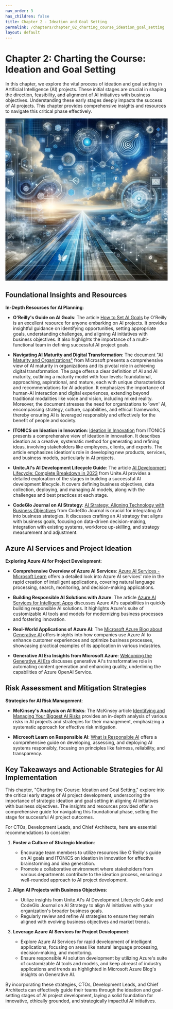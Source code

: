 ```yaml
---
nav_order: 3
has_children: false
title: Chapter 2 - Ideation and Goal Setting
permalink: /chapters/chapter_02_charting_course_ideation_goal_setting
layout: default
---
```


# Chapter 2: Charting the Course: Ideation and Goal Setting

In this chapter, we explore the vital process of ideation and goal setting in Artificial Intelligence (AI) projects. These initial stages are crucial in shaping the direction, feasibility, and alignment of AI initiatives with business objectives. Understanding these early stages deeply impacts the success of AI projects. This chapter provides comprehensive insights and resources to navigate this critical phase effectively.

![Charting the Course: Ideation and Goal Setting](./../media/chapter2.jpg)

## Foundational Insights and Resources

**In-Depth Resources for AI Planning**:

- **O'Reilly's Guide on AI Goals**: The article [How to Set AI Goals](https://www.oreilly.com/radar/how-to-set-ai-goals/) by O'Reilly is an excellent resource for anyone embarking on AI projects. It provides insightful guidance on identifying opportunities, setting appropriate goals, understanding challenges, and aligning AI initiatives with business objectives. It also highlights the importance of a multi-functional team in defining successful AI project goals.

- **Navigating AI Maturity and Digital Transformation**: The document ["AI Maturity and Organizations"](https://query.prod.cms.rt.microsoft.com/cms/api/am/binary/RE4DIvg) from Microsoft presents a comprehensive view of AI maturity in organizations and its pivotal role in achieving digital transformation. The page offers a clear definition of AI and AI maturity, outlining a maturity model with four levels: foundational, approaching, aspirational, and mature, each with unique characteristics and recommendations for AI adoption. It emphasizes the importance of human-AI interaction and digital experiences, extending beyond traditional modalities like voice and vision, including mixed reality. Moreover, the document stresses the need for organizations to 'own' AI, encompassing strategy, culture, capabilities, and ethical frameworks, thereby ensuring AI is leveraged responsibly and effectively for the benefit of people and society.

- **ITONICS on Ideation in Innovation**: [Ideation in Innovation](https://www.itonics-innovation.com/ideation-in-innovation) from ITONICS presents a comprehensive view of ideation in innovation. It describes ideation as a creative, systematic method for generating and refining ideas, involving stakeholders like employees, clients, and experts. The article emphasizes ideation's role in developing new products, services, and business models, particularly in AI projects.

- **Unite.AI's AI Development Lifecycle Guide**: The article [AI Development Lifecycle: Complete Breakdown in 2023](https://www.unite.ai/ai-development-lifecycle-complete-breakdown-in-2023/) from Unite.AI provides a detailed exploration of the stages in building a successful AI development lifecycle. It covers defining business objectives, data collection, deploying, and managing AI models, along with the challenges and best practices at each stage.

- **CodeGlo Journal on AI Strategy**: [AI Strategy: Aligning Technology with Business Objectives](https://www.codeglo.com/blog/ai-strategy-aligning-technology-with-business-objectives/) from CodeGlo Journal is crucial for integrating AI into business strategies. It discusses crafting an AI strategy that aligns with business goals, focusing on data-driven decision-making, integration with existing systems, workforce up-skilling, and strategy measurement and adjustment.

## Azure AI Services and Project Ideation

**Exploring Azure AI for Project Development**:

- **Comprehensive Overview of Azure AI Services**: [Azure AI Services - Microsoft Learn](https://learn.microsoft.com/en-us/azure/ai/) offers a detailed look into Azure AI services' role in the rapid creation of intelligent applications, covering natural language processing, search, monitoring, and decision-making applications.

- **Building Responsible AI Solutions with Azure**: The article [Azure AI Services for Intelligent Apps](https://azure.microsoft.com/en-us/services/ai/) discusses Azure AI's capabilities in quickly building responsible AI solutions. It highlights Azure's suite of customizable AI tools and models for modernizing business processes and fostering innovation.

- **Real-World Applications of Azure AI**: The [Microsoft Azure Blog about Generative AI](https://azure.microsoft.com/en-us/blog/welcome-to-the-generative-ai-era/) offers insights into how companies use Azure AI to enhance customer experiences and optimize business processes, showcasing practical examples of its application in various industries.

- **Generative AI Era Insights from Microsoft Azure**: [Welcoming the Generative AI Era](https://azure.microsoft.com/en-us/blog/welcome-to-the-generative-ai-era/) discusses generative AI's transformative role in automating content generation and enhancing quality, underlining the capabilities of Azure OpenAI Service.

## Risk Assessment and Mitigation Strategies

**Strategies for AI Risk Management**:

- **McKinsey's Analysis on AI Risks**: The McKinsey article [Identifying and Managing Your Biggest AI Risks](https://www.mckinsey.com/capabilities/quantumblack/our-insights/getting-to-know-and-manage-your-biggest-ai-risks) provides an in-depth analysis of various risks in AI projects and strategies for their management, emphasizing a systematic approach for effective risk mitigation.

- **Microsoft Learn on Responsible AI**: [What is Responsible AI](https://learn.microsoft.com/en-us/azure/machine-learning/concept-responsible-ai?view=azureml-api-2) offers a comprehensive guide on developing, assessing, and deploying AI systems responsibly, focusing on principles like fairness, reliability, and transparency.

## Key Takeaways and Actionable Strategies for AI Implementation

This chapter, "Charting the Course: Ideation and Goal Setting," explore into the critical early stages of AI project development, underscoring the importance of strategic ideation and goal setting in aligning AI initiatives with business objectives. The insights and resources provided offer a comprehensive guide for navigating this foundational phase, setting the stage for successful AI project outcomes.

For CTOs, Development Leads, and Chief Architects, here are essential recommendations to consider:

1. **Foster a Culture of Strategic Ideation**:
   - Encourage team members to utilize resources like O'Reilly's guide on AI goals and ITONICS on ideation in innovation for effective brainstorming and idea generation.
   - Promote a collaborative environment where stakeholders from various departments contribute to the ideation process, ensuring a well-rounded approach to AI project development.

2. **Align AI Projects with Business Objectives**:
   - Utilize insights from Unite.AI's AI Development Lifecycle Guide and CodeGlo Journal on AI Strategy to align AI initiatives with your organization's broader business goals.
   - Regularly review and refine AI strategies to ensure they remain aligned with evolving business objectives and market trends.

3. **Leverage Azure AI Services for Project Development**:
   - Explore Azure AI Services for rapid development of intelligent applications, focusing on areas like natural language processing, decision-making, and monitoring.
   - Ensure responsible AI solution development by utilizing Azure's suite of customizable AI tools and models, and keep abreast of industry applications and trends as highlighted in Microsoft Azure Blog's insights on Generative AI.

By incorporating these strategies, CTOs, Development Leads, and Chief Architects can effectively guide their teams through the ideation and goal-setting stages of AI project development, laying a solid foundation for innovative, ethically grounded, and strategically impactful AI initiatives.
